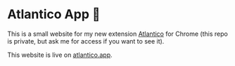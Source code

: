 # Atlantico App 🌊

This is a small website for my new extension [Atlantico](https://github.com/luisrieke/atlantico-extension-public) for Chrome (this repo is private, but ask me for access if you want to see it).

This website is live on [atlantico.app](https://atlantico.app).
